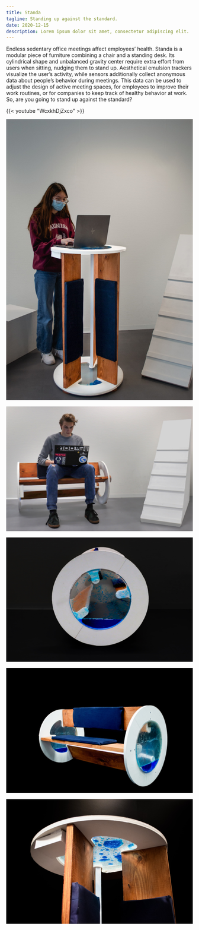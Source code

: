 ```yaml
---
title: Standa
tagline: Standing up against the standard.
date: 2020-12-15
description: Lorem ipsum dolor sit amet, consectetur adipiscing elit.
---
```


Endless sedentary office meetings affect employees’ health. Standa is a modular piece of furniture combining a chair and a standing desk. Its cylindrical shape and unbalanced gravity center require extra effort from users when sitting, nudging them to stand up. Aesthetical emulsion trackers visualize the user’s activity, while sensors additionally collect anonymous data about people’s behavior during meetings. This data can be used to adjust the design of active meeting spaces, for employees to improve their work routines, or for companies to keep track of healthy behavior at work. So, are you going to stand up against the standard?

{{< youtube "WcxkhDjZxco" >}}

<div class="fg standa-grid">

![](standa-a.jpg)

![](standa-b.jpg)

![](standa-c.jpg)

![](standa-d.jpg)

![](standa-e.jpg)

</div>